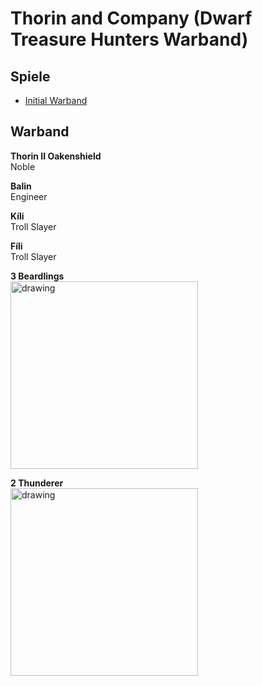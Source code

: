 # Thorin and Company (Dwarf Treasure Hunters Warband)  
## Spiele 
 - [Initial Warband](Campaign_Log.md#initial-warband)


## Warband
**Thorin II Oakenshield**  
Noble

**Balin**  
Engineer

**Kíli**  
Troll Slayer

**Fíli**  
Troll Slayer

**3 Beardlings**  
<img src="Pics/Beardlings.jpg" alt="drawing" width="300"/>

**2 Thunderer**  
<img src="Pics/Thunderer1.jpg" alt="drawing" width="300"/>
